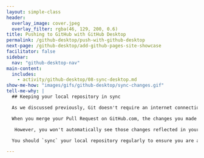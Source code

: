 ```yaml
---
layout: simple-class
header:
  overlay_image: cover.jpeg
  overlay_filter: rgba(46, 129, 200, 0.6)
title: Pushing to GitHub with GitHub Desktop
permalink: /github-desktop/push-with-github-desktop
next-page: /github-desktop/add-github-pages-site-showcase
facilitator: false
sidebar:
  nav: "github-desktop-nav"
main-content:
  includes:
    - activity/github-desktop/08-sync-desktop.md
show-me-how: "images/gifs/github-desktop/sync-changes.gif"
tell-me-why: |
  ## Keeping your local repository in sync

  As we discussed previously, Git doesn't require an internet connection which means it doesn't communicate with remote repositories unless explicitly instructed to do so.

  When you merge your Pull Request on GitHub.com, the changes you made locally are merged into the `master` branch on the _remote_ repository on GitHub.

   However, you won't automatically see those changes reflected in your local copy until you do another sync.

  You should `sync` your local repository regularly to ensure you are always working with the most recent copies of the files in the repository.

---
```

